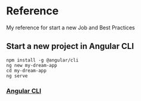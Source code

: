 # Reference
My reference for start a new Job and Best Practices

## Start a new project in Angular CLI

```
npm install -g @angular/cli
ng new my-dream-app
cd my-dream-app
ng serve
```

### [Angular CLI](https://cli.angular.io/)
